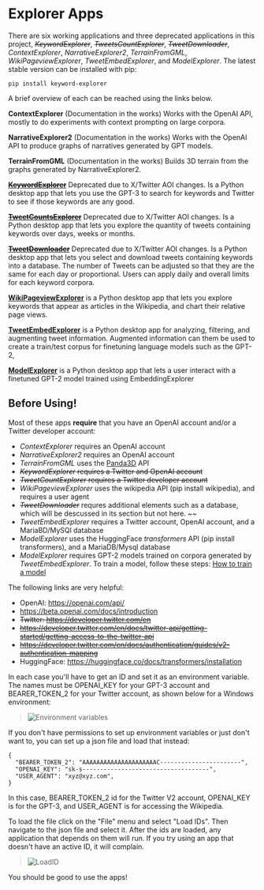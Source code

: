 Explorer Apps
====================================
There are six working applications and three deprecated applications in this project, ~~_KeywordExplorer_~~, ~~_TweetsCountExplorer_~~, ~~_TweetDownloader_~~,  _ContextExplorer_, _NarrativeExplorer2_, _TerrainFromGML_, _WikiPageviewExplorer_, _TweetEmbedExplorer_, and _ModelExplorer_. The latest stable version can be installed with pip:

    pip install keyword-explorer

A brief overview of each can be reached using the links below.

**ContextExplorer** (Documentation in the works) Works with the OpenAI API, mostly to do experiments with context prompting on large corpora.

**NarrativeExplorer2** (Documentation in the works) Works with the OpenAI API to produce graphs of narratives generated by GPT models.

**TerrainFromGML** (Documentation in the works) Builds 3D terrain from the graphs generated by NarrativeExplorer2.

[~~**KeywordExplorer**~~](./markup/KeywordExplorer.md) Deprecated due to X/Twitter AOI changes. Is a Python desktop app that lets you use the GPT-3 to search for keywords and Twitter to see if those keywords are any good.

[~~**TweetCountsExplorer**~~](./markup/TweetsCountExplorer.md) Deprecated due to X/Twitter AOI changes. Is a Python desktop app that lets you explore the quantity of tweets containing keywords over days, weeks or months.

[~~**TweetDownloader**~~](./markup/TweetDownloader.md) Deprecated due to X/Twitter AOI changes. Is a Python desktop app that lets you select and download tweets containing keywords into a database. The number of Tweets can be adjusted so that they are the same for each day or proportional. Users can apply daily and overall limits for each keyword corpora.

[**WikiPageviewExplorer**](./markup/WikiPageviewExplorer.md) is a Python desktop app that lets you explore keywords that appear as articles in the Wikipedia, and chart their relative page views.

[**TweetEmbedExplorer**](./markup/TweetEmbedExplorer.md) is a Python desktop app for analyzing, filtering, and augmenting tweet information. Augmented information can them be used to create a train/test corpus for finetuning language models such as the GPT-2,

[**ModelExplorer**](./markup/ModelExplorer.md) is a Python desktop app that lets a user interact with a finetuned GPT-2 model trained using EmbeddingExplorer

## Before Using! <span id = "before-using"/>
Most of these apps **require** that you have an OpenAI account and/or a Twitter developer account:
* _ContextExplorer_ requires an OpenAI account
* _NarrativeExplorer2_ requires an OpenAI account
* _TerrainFromGML_ uses the [Panda3D](https://www.panda3d.org/) API
* ~~_KeywordExplorer_ requires a Twitter and OpenAI account~~
* ~~_TweetCountExplorer_ requires a Twitter developer account~~
* _WikiPageviewExplorer_ uses the wikipedia API (pip install wikipedia), and requires a user agent
* ~~_TweetDownloader_~~ requres additional elements such as a database, which will be descussed in its section but not here. ~~
* _TweetEmbedExplorer_ requires a Twitter account, OpenAI account, and a MariaBD/MySQl database
* _ModelExplorer_ uses the HuggingFace _transformers_ API (pip install transformers), and a MariaDB/Mysql database
* _ModelExplorer_ requires GPT-2 models trained on corpora generated by _TweetEmbedExplorer_. To train a model, follow these steps: [How to train a model](./markup/model_train.md)

The following links are very helpful:

- OpenAI: https://openai.com/api/
- https://beta.openai.com/docs/introduction
- ~~Twitter: https://developer.twitter.com/en~~
- ~~https://developer.twitter.com/en/docs/twitter-api/getting-started/getting-access-to-the-twitter-api~~
- ~~https://developer.twitter.com/en/docs/authentication/guides/v2-authentication-mapping~~
- HuggingFace: https://huggingface.co/docs/transformers/installation

In each case you'll have to get an ID and set it as an environment variable. The names must be OPENAI_KEY for your GPT-3 account and BEARER_TOKEN_2 for your Twitter account, as shown below for a Windows environment:

>![Environment variables](./images/environment_vars.png)

If you don't have permissions to set up environment variables or just don't want to, you can set up a json file and load that instead:

```
{
  "BEARER_TOKEN_2": "AAAAAAAAAAAAAAAAAAAAAC-----------------------",
  "OPENAI_KEY": "sk-s------------------------------------",
  "USER_AGENT": "xyz@xyz.com",
}
```

In this case, BEARER_TOKEN_2 id for the Twitter V2 account, OPENAI_KEY is for the GPT-3, and USER_AGENT is for accessing the Wikipedia. 

To load the file click on the "File" menu and select "Load IDs". Then navigate to the json file and select it. After the ids are loaded, any application that depends on them will run. If you try using an app that doesn't have an active ID, it will complain.

>![LoadID](./images/load_id.png)

You should be good to use the apps!
